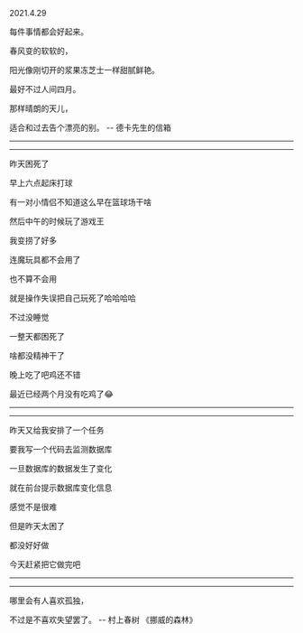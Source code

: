 2021.4.29

每件事情都会好起来。

春风变的软软的，

阳光像刚切开的浆果冻芝士一样甜腻鲜艳。

最好不过人间四月。

那样晴朗的天儿，

适合和过去告个漂亮的别。 -- 德卡先生的信箱

-----------

------------

昨天困死了

早上六点起床打球

有一对小情侣不知道这么早在篮球场干啥

然后中午的时候玩了游戏王

我变捞了好多

连魔玩具都不会用了

也不算不会用

就是操作失误把自己玩死了哈哈哈哈

不过没睡觉

一整天都困死了

啥都没精神干了

晚上吃了吧鸡还不错

最近已经两个月没有吃鸡了😂

----

---

昨天又给我安排了一个任务

要我写一个代码去监测数据库

一旦数据库的数据发生了变化

就在前台提示数据库变化信息

感觉不是很难

但是昨天太困了

都没好好做

今天赶紧把它做完吧

---------

--------



哪里会有人喜欢孤独，

不过是不喜欢失望罢了。  -- 村上春树 《挪威的森林》

